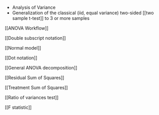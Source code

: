 - Analysis of Variance
- Generalization of the classical (iid, equal variance) two-sided [[two sample t-test]] to 3 or more samples

[[ANOVA Workflow]]

[[Double subscript notation]]

[[Normal model]]

[[Dot notation]]

[[General ANOVA decomposition]]

[[Residual Sum of Squares]]

[[Treatment Sum of Squares]]

[[Ratio of variances test]]

[[F statistic]]


